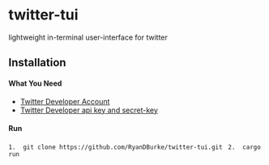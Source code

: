# twitter-tui

lightweight in-terminal user-interface for twitter

## Installation

#### What You Need
* [Twitter Developer Account](https://developer.twitter.com/en)
* [Twitter Developer api key and secret-key](https://developer.twitter.com/en/portal/dashboard)

#### Run
```1.  git clone https://github.com/RyanDBurke/twitter-tui.git ```
```2.  cargo run ```
